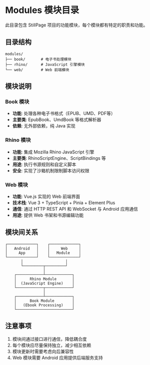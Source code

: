# Modules 模块目录

此目录包含 StillPage 项目的功能模块，每个模块都有特定的职责和功能。

## 目录结构

```
modules/
├── book/       # 电子书处理模块
├── rhino/      # JavaScript 引擎模块
└── web/        # Web 前端模块
```

## 模块说明

### Book 模块
- **功能**: 处理各种电子书格式（EPUB、UMD、PDF等）
- **主要类**: EpubBook、UmdBook 等格式解析器
- **依赖**: 无外部依赖，纯 Java 实现

### Rhino 模块
- **功能**: 集成 Mozilla Rhino JavaScript 引擎
- **主要类**: RhinoScriptEngine、ScriptBindings 等
- **用途**: 执行书源规则和自定义脚本
- **安全**: 实现了沙箱机制限制脚本访问权限

### Web 模块
- **功能**: Vue.js 实现的 Web 前端界面
- **技术栈**: Vue 3 + TypeScript + Pinia + Element Plus
- **通信**: 通过 HTTP REST API 和 WebSocket 与 Android 应用通信
- **用途**: 提供 Web 书架和书源编辑功能

## 模块间关系

```
┌─────────────┐    ┌─────────────┐
│   Android   │    │     Web     │
│     App     │    │   Module    │
└─────────────┘    └─────────────┘
       │                   │
       └─────────┬─────────┘
                 │
    ┌────────────┴────────────┐
    │      Rhino Module       │
    │  (JavaScript Engine)    │
    └────────────┬────────────┘
                 │
    ┌────────────┴────────────┐
    │      Book Module        │
    │   (Ebook Processing)    │
    └─────────────────────────┘
```

## 注意事项

1. 模块间通过接口进行通信，降低耦合度
2. 每个模块应尽量保持独立，减少相互依赖
3. 模块更新时需要考虑向后兼容性
4. Web 模块需要 Android 应用提供后端服务支持